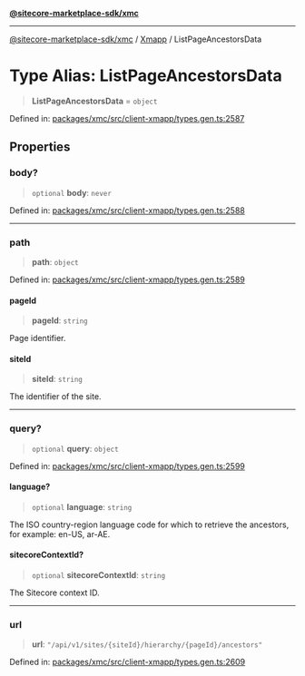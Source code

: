 [**@sitecore-marketplace-sdk/xmc**](../../../../README.md)

***

[@sitecore-marketplace-sdk/xmc](../../../../README.md) / [Xmapp](../README.md) / ListPageAncestorsData

# Type Alias: ListPageAncestorsData

> **ListPageAncestorsData** = `object`

Defined in: [packages/xmc/src/client-xmapp/types.gen.ts:2587](https://github.com/Sitecore/marketplace-sdk/blob/main/packages/xmc/src/client-xmapp/types.gen.ts#L2587)

## Properties

### body?

> `optional` **body**: `never`

Defined in: [packages/xmc/src/client-xmapp/types.gen.ts:2588](https://github.com/Sitecore/marketplace-sdk/blob/main/packages/xmc/src/client-xmapp/types.gen.ts#L2588)

***

### path

> **path**: `object`

Defined in: [packages/xmc/src/client-xmapp/types.gen.ts:2589](https://github.com/Sitecore/marketplace-sdk/blob/main/packages/xmc/src/client-xmapp/types.gen.ts#L2589)

#### pageId

> **pageId**: `string`

Page identifier.

#### siteId

> **siteId**: `string`

The identifier of the site.

***

### query?

> `optional` **query**: `object`

Defined in: [packages/xmc/src/client-xmapp/types.gen.ts:2599](https://github.com/Sitecore/marketplace-sdk/blob/main/packages/xmc/src/client-xmapp/types.gen.ts#L2599)

#### language?

> `optional` **language**: `string`

The ISO country-region language code for which to retrieve the ancestors, for example: en-US, ar-AE.

#### sitecoreContextId?

> `optional` **sitecoreContextId**: `string`

The Sitecore context ID.

***

### url

> **url**: `"/api/v1/sites/{siteId}/hierarchy/{pageId}/ancestors"`

Defined in: [packages/xmc/src/client-xmapp/types.gen.ts:2609](https://github.com/Sitecore/marketplace-sdk/blob/main/packages/xmc/src/client-xmapp/types.gen.ts#L2609)
